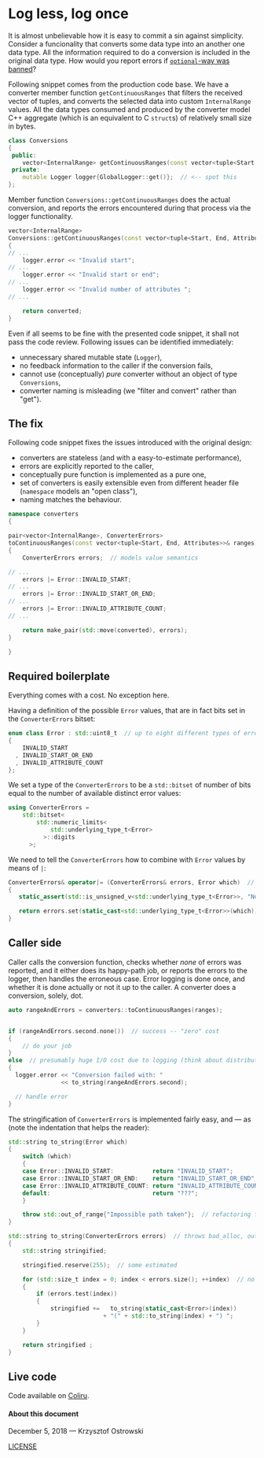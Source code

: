 
# Log less, log once

It is almost unbelievable how it is easy to commit a sin against simplicity. Consider a funcionality that converts some data type into an another one data type. All the information required to do a conversion is included in the original data type. How would you report errors if [`optional`-way was banned](https://github.com/insooth/insooth.github.io/blob/master/data-type-converters.md)?

Following snippet comes from the production code base. We have a converter member function `getContinuousRanges` that filters the received vector of tuples, and converts the selected data into custom `InternalRange` values. All the data types consumed and produced by the converter model C++ aggregate (which is an equivalent to C `struct`s) of relatively small size in bytes. 

```c++
class Conversions
{
 public:
    vector<InternalRange> getContinuousRanges(const vector<tuple<Start, End, Attributes>>& ranges) const;
 private:
    mutable Logger logger{GlobalLogger::get()};  // <-- spot this
};
```

Member function `Conversions::getContinuousRanges` does the actual conversion, and reports the errors encountered during that process via the logger functionality.

```c++
vector<InternalRange>
Conversions::getContinuousRanges(const vector<tuple<Start, End, Attributes>>& ranges) const
{
// ...
    logger.error << "Invalid start";
// ...
    logger.error << "Invalid start or end";
// ...
    logger.error << "Invalid number of attributes ";
// ...

    return converted;
}
```

Even if all seems to be fine with the presented code snippet, it shall not pass the code review. Following issues can be identified immediately:
* unnecessary shared mutable state (`Logger`),
* no feedback information to the caller if the conversion fails,
* cannot use (conceptually) _pure_ converter without an object of type `Conversions`,
* converter naming is misleading (we "filter and convert" rather than "get").

## The fix

Following code snippet fixes the issues introduced with the original design:
* converters are stateless (and with a easy-to-estimate performance),
* errors are explicitly reported to the caller,
* conceptually pure function is implemented as a pure one,
* set of converters is easily extensible even from different header file (`namespace` models an "open class"),
* naming matches the behaviour.

```c++
namespace converters
{

pair<vector<InternalRange>, ConverterErrors>
toContinuousRanges(const vector<tuple<Start, End, Attributes>>& ranges)
{
    ConverterErrors errors;  // models value semantics

// ...
    errors |= Error::INVALID_START;
// ...
    errors |= Error::INVALID_START_OR_END;
// ...
    errors |= Error::INVALID_ATTRIBUTE_COUNT;
// ...

    return make_pair(std::move(converted), errors);
}

}
```

## Required boilerplate

Everything comes with a cost. No exception here.

Having a definition of the possible `Error` values, that are in fact bits set in the `ConverterErrors` bitset:

```c++
enum class Error : std::uint8_t  // up to eight different types of errors
{
    INVALID_START
  , INVALID_START_OR_END
  , INVALID_ATTRIBUTE_COUNT
};
```

We set a type of the `ConverterErrors` to be a `std::bitset` of number of bits equal to the number of available distinct error values:

```c++
using ConverterErrors =
    std::bitset<
        std::numeric_limits<
            std::underlying_type_t<Error>
          >::digits
      >;
```

We need to tell the `ConverterErrors` how to combine with `Error` values by means of `|`:

```c++
ConverterErrors& operator|= (ConverterErrors& errors, Error which)  // throws out_of_range
{
   static_assert(std::is_unsigned_v<std::underlying_type_t<Error>>, "No negative bit indices");

   return errors.set(static_cast<std::underlying_type_t<Error>>(which));
}
```

## Caller side

Caller calls the conversion function, checks whether _none_ of errors was reported, and it either does its happy-path job, or reports the errors to the logger, then handles the erroneous case. Error logging is done once, and whether it is done actually or not it up to the caller. A converter does a conversion, solely, dot.

```c++
auto rangeAndErrors = converters::toContinuousRanges(ranges);


if (rangeAndErrors.second.none())  // success -- "zero" cost
{
    // do your job
}
else  // presumably huge I/O cost due to logging (think about distributed loggers)
{
  logger.error << "Conversion failed with: "
               << to_string(rangeAndErrors.second);

  // handle error
}
```

The stringification of `ConverterErrors` is implemented fairly easy, and &mdash; as  (note the indentation that helps the reader):

```c++
std::string to_string(Error which)
{
    switch (which)
    {
    case Error::INVALID_START:           return "INVALID_START";           break;
    case Error::INVALID_START_OR_END:    return "INVALID_START_OR_END";    break;
    case Error::INVALID_ATTRIBUTE_COUNT: return "INVALID_ATTRIBUTE_COUNT"; break;
    default:                             return "???";                     break;
    }

    throw std::out_of_range{"Impossible path taken"};  // refactoring failed!
}

std::string to_string(ConverterErrors errors)  // throws bad_alloc, out_of_range, length_error, 
{
    std::string stringified;

    stringified.reserve(255);  // some estimated

    for (std::size_t index = 0; index < errors.size(); ++index)  // no iterator interface in bitset
    {
        if (errors.test(index))
        {
            stringified +=   to_string(static_cast<Error>(index))
                           + "(" + std::to_string(index) + ") ";
        }
    }

    return stringified ;
}
```

## Live code


Code available on [Coliru](http://coliru.stacked-crooked.com/a/ad3bb85aa2fee829).


#### About this document

December 5, 2018 &mdash; Krzysztof Ostrowski

[LICENSE](https://github.com/insooth/insooth.github.io/blob/master/LICENSE)
